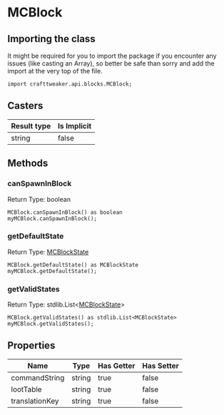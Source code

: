 # MCBlock

## Importing the class

It might be required for you to import the package if you encounter any issues (like casting an Array), so better be safe than sorry and add the import at the very top of the file.
```zenscript
import crafttweaker.api.blocks.MCBlock;
```


## Casters

| Result type | Is Implicit |
|-------------|-------------|
| string | false |

## Methods

### canSpawnInBlock

Return Type: boolean

```zenscript
MCBlock.canSpawnInBlock() as boolean
myMCBlock.canSpawnInBlock();
```

### getDefaultState

Return Type: [MCBlockState](/vanilla/api/blocks/MCBlockState)

```zenscript
MCBlock.getDefaultState() as MCBlockState
myMCBlock.getDefaultState();
```

### getValidStates

Return Type: stdlib.List&lt;[MCBlockState](/vanilla/api/blocks/MCBlockState)&gt;

```zenscript
MCBlock.getValidStates() as stdlib.List<MCBlockState>
myMCBlock.getValidStates();
```


## Properties

| Name | Type | Has Getter | Has Setter |
|------|------|------------|------------|
| commandString | string | true | false |
| lootTable | string | true | false |
| translationKey | string | true | false |

